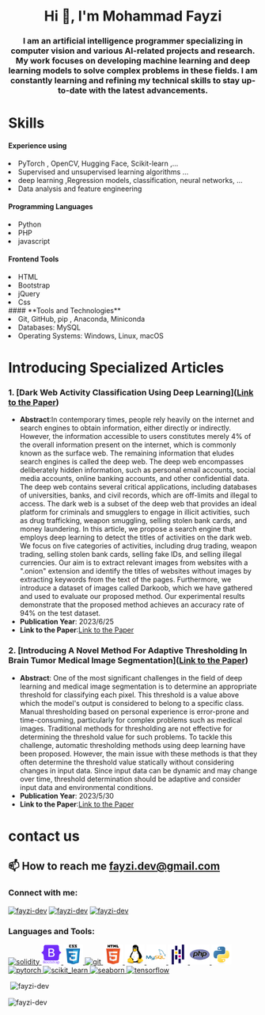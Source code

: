 <!--<img src="" alt="fayzi-dev" width="900" height="250" /> -->
<h1 align="center">Hi 👋, I'm Mohammad Fayzi</h1>
<h3 align="center">
I am an artificial intelligence programmer specializing in computer vision and various AI-related projects and research. My work focuses on developing machine learning and deep learning models to solve complex problems in these fields. I am constantly learning and refining my technical skills to stay up-to-date with the latest advancements.</h3>

<!--<img align="right" alt="Fayzi-dev" width="400" src="https://github.com/fayzi-dev/fayzi-dev/blob/main/1697089776871.gif" />

 <p align="left"> <img src="https://komarev.com/ghpvc/?username=fayzi-dev&label=Profile%20views&color=0e75b6&style=flat" alt="fayzi-dev" /> </p> -->

# **Skills**

#### **Experience using**
<li>PyTorch , OpenCV, Hugging Face, Scikit-learn ,...</li>
<li>Supervised and unsupervised learning algorithms ...</li>
<li> deep learning ,Regression models, classification, neural networks, ... </li>
<li>Data analysis and feature engineering</li>

#### **Programming Languages**
<li>Python</li>
<li>PHP</li> 
<li>javascript</li>


#### **Frontend Tools**
<li>HTML</li>
<li>Bootstrap</li>
<li>jQuery</li>
<li>Css</li>
#### **Tools and Technologies**
<li>Git, GitHub, pip , Anaconda, Miniconda</li>
<li>Databases: MySQL</li>
<li>Operating Systems: Windows, Linux, macOS</li>


# Introducing Specialized Articles

### 1. [Dark Web Activity Classification Using Deep Learning](<a href="https://arxiv.org/abs/2306.07980" target="blank">Link to the Paper</a>)
   - **Abstract**:In contemporary times, people rely heavily on the internet and search engines to obtain information, either directly or indirectly. However, the information accessible to users constitutes merely 4% of the overall information present on the internet, which is commonly known as the surface web. The remaining information that eludes search engines is called the deep web. The deep web encompasses deliberately hidden information, such as personal email accounts, social media accounts, online banking accounts, and other confidential data. The deep web contains several critical applications, including databases of universities, banks, and civil records, which are off-limits and illegal to access. The dark web is a subset of the deep web that provides an ideal platform for criminals and smugglers to engage in illicit activities, such as drug trafficking, weapon smuggling, selling stolen bank cards, and money laundering. In this article, we propose a search engine that employs deep learning to detect the titles of activities on the dark web. We focus on five categories of activities, including drug trading, weapon trading, selling stolen bank cards, selling fake IDs, and selling illegal currencies. Our aim is to extract relevant images from websites with a ".onion" extension and identify the titles of websites without images by extracting keywords from the text of the pages. Furthermore, we introduce a dataset of images called Darkoob, which we have gathered and used to evaluate our proposed method. Our experimental results demonstrate that the proposed method achieves an accuracy rate of 94% on the test dataset.
   - **Publication Year**: 2023/6/25
   - **Link to the Paper**:<a href="https://arxiv.org/abs/2306.07980" target="blank">Link to the Paper</a>
### 2. [Introducing A Novel Method For Adaptive Thresholding In Brain Tumor Medical Image Segmentation](<a href="https://arxiv.org/abs/2306.14250" target="blank">Link to the Paper</a>)
   - **Abstract**: One of the most significant challenges in the field of deep learning and medical image segmentation is to determine an appropriate threshold for classifying each pixel. This threshold is a value above which the model's output is considered to belong to a specific class. Manual thresholding based on personal experience is error-prone and time-consuming, particularly for complex problems such as medical images. Traditional methods for thresholding are not effective for determining the threshold value for such problems.
To tackle this challenge, automatic thresholding methods using deep learning have been proposed. However, the main issue with these methods is that they often determine the threshold value statically without considering changes in input data. Since input data can be dynamic and may change over time, threshold determination should be adaptive and consider input data and environmental conditions.
   - **Publication Year**: 2023/5/30
   - **Link to the Paper**:<a href="https://arxiv.org/abs/2306.14250" target="blank">Link to the Paper</a>


# contact us
 ## 📫 How to reach me **fayzi.dev@gmail.com**

<h3 align="left">Connect with me:</h3>
<p align="left">
<a href="https://linkedin.com/in/fayzi-dev" target="blank"><img align="center" src="https://raw.githubusercontent.com/rahuldkjain/github-profile-readme-generator/master/src/images/icons/Social/linked-in-alt.svg" alt="fayzi-dev" height="30" width="40" /></a>
<a href="https://stackexchange.com/users/36104962/mohammad-fayzi" target="blank"><img align="center" src="https://raw.githubusercontent.com/rahuldkjain/github-profile-readme-generator/master/src/images/icons/Social/stack-overflow.svg" alt="fayzi-dev" height="30" width="40" /></a>
<a href="https://kaggle.com/fayzi-dev" target="blank"><img align="center" src="https://raw.githubusercontent.com/rahuldkjain/github-profile-readme-generator/master/src/images/icons/Social/kaggle.svg" alt="fayzi-dev" height="30" width="40" /></a>
</p>

<h3 align="left">Languages and Tools:</h3>
<p align="left">
<a href="https://soliditylang.org/" target="_blank" rel="noreferrer"> <img src="https://www.svgrepo.com/show/374088/solidity.svg" alt="solidity" width="40" height="40"/> </a>
 <a href="https://getbootstrap.com" target="_blank" rel="noreferrer"> <img src="https://raw.githubusercontent.com/devicons/devicon/master/icons/bootstrap/bootstrap-plain-wordmark.svg" alt="bootstrap" width="40" height="40"/> </a> <a href="https://www.w3schools.com/css/" target="_blank" rel="noreferrer"> <img src="https://raw.githubusercontent.com/devicons/devicon/master/icons/css3/css3-original-wordmark.svg" alt="css3" width="40" height="40"/> </a> <a href="https://git-scm.com/" target="_blank" rel="noreferrer"> <img src="https://www.vectorlogo.zone/logos/git-scm/git-scm-icon.svg" alt="git" width="40" height="40"/> </a> <a href="https://www.w3.org/html/" target="_blank" rel="noreferrer"> <img src="https://raw.githubusercontent.com/devicons/devicon/master/icons/html5/html5-original-wordmark.svg" alt="html5" width="40" height="40"/> </a> <a href="https://www.linux.org/" target="_blank" rel="noreferrer"> <img src="https://raw.githubusercontent.com/devicons/devicon/master/icons/linux/linux-original.svg" alt="linux" width="40" height="40"/> </a> <a href="https://www.mysql.com/" target="_blank" rel="noreferrer"> <img src="https://raw.githubusercontent.com/devicons/devicon/master/icons/mysql/mysql-original-wordmark.svg" alt="mysql" width="40" height="40"/> </a> <a href="https://pandas.pydata.org/" target="_blank" rel="noreferrer"> <img src="https://raw.githubusercontent.com/devicons/devicon/2ae2a900d2f041da66e950e4d48052658d850630/icons/pandas/pandas-original.svg" alt="pandas" width="40" height="40"/> </a> <a href="https://www.php.net" target="_blank" rel="noreferrer"> <img src="https://raw.githubusercontent.com/devicons/devicon/master/icons/php/php-original.svg" alt="php" width="40" height="40"/> </a> <a href="https://www.python.org" target="_blank" rel="noreferrer"> <img src="https://raw.githubusercontent.com/devicons/devicon/master/icons/python/python-original.svg" alt="python" width="40" height="40"/> </a> <a href="https://pytorch.org/" target="_blank" rel="noreferrer"> <img src="https://www.vectorlogo.zone/logos/pytorch/pytorch-icon.svg" alt="pytorch" width="40" height="40"/> </a> <a href="https://scikit-learn.org/" target="_blank" rel="noreferrer"> <img src="https://upload.wikimedia.org/wikipedia/commons/0/05/Scikit_learn_logo_small.svg" alt="scikit_learn" width="40" height="40"/> </a> <a href="https://seaborn.pydata.org/" target="_blank" rel="noreferrer"> <img src="https://seaborn.pydata.org/_images/logo-mark-lightbg.svg" alt="seaborn" width="40" height="40"/> </a> <a href="https://www.tensorflow.org" target="_blank" rel="noreferrer"> <img src="https://www.vectorlogo.zone/logos/tensorflow/tensorflow-icon.svg" alt="tensorflow" width="40" height="40"/> </a> </p>

<!--p><img align="left" src="https://github-readme-stats.vercel.app/api/top-langs?username=fayzi-dev&show_icons=true&locale=en&layout=compact" alt="fayzi-dev" /></p> -->

<p>&nbsp;<img align="center" src="https://github-readme-stats.vercel.app/api?username=fayzi-dev&show_icons=true&locale=en" alt="fayzi-dev" /></p>

<p><img align="center" src="https://github-readme-streak-stats.herokuapp.com/?user=fayzi-dev&" alt="fayzi-dev" /></p>

